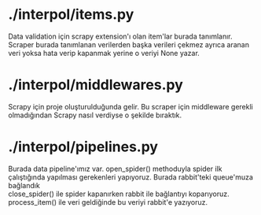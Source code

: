 # ./interpol/items.py
Data validation için scrapy extension'ı olan item'lar burada tanımlanır. Scraper burada tanımlanan verilerden başka verileri çekmez ayrıca aranan veri yoksa hata verip kapanmak yerine o veriyi None yazar.

# ./interpol/middlewares.py
Scrapy için proje oluşturulduğunda gelir. Bu scraper için middleware gerekli olmadığından Scrapy nasıl verdiyse o şekilde bıraktık.

# ./interpol/pipelines.py
Burada data pipeline'ımız var. open_spider() methoduyla spider ilk çalıştığında yapılması gerekenleri yapıyoruz. Burada rabbit'teki queue'muza bağlandık
</br>
close_spider() ile spider kapanırken rabbit ile bağlantıyı koparıyoruz.
</br>
process_item() ile veri geldiğinde bu veriyi rabbit'e yazıyoruz.